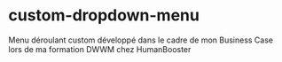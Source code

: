 # custom-dropdown-menu
 
 Menu déroulant custom développé dans le cadre de mon Business Case lors de ma formation DWWM chez HumanBooster
